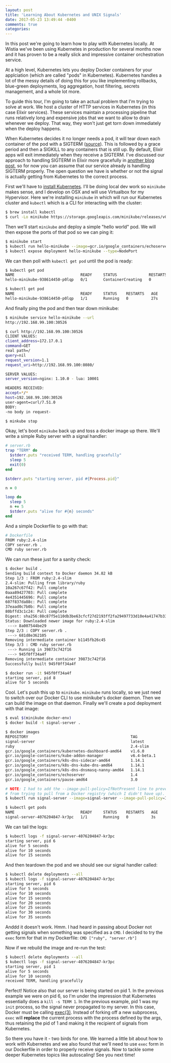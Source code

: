 ```yaml
---
layout: post
title: 'Learning About Kubernetes and UNIX Signals'
date: 2017-05-23 13:49:44 -0400
comments: true
categories:
---
```


In this post we're going to learn how to play with Kubernetes locally.
At Wistia we've been using Kubernetes in production for several months
now and it has proven to be a really slick and impressive container
orchestration service.

At a high level, Kubernetes lets you deploy Docker containers for your applciation
(which are called "pods" in Kubernetes). Kubernetes handles a lot of the messy details
of doing this for you like implementing rollbacks, blue-green deployments, log aggregation,
host filtering, secrets management, and a whole lot more.

To guide this tour, I'm going to take an actual problem that I'm trying to
solve at work. We host a cluster of HTTP services in Kubernetes (in this case Elixir services).
These services maintain a processing pipeline that runs relatively long and expensive jobs
that we want to allow to drain whenever we deploy. That way, they won't just get torn down
immediately when the deploy happens.

When Kubernetes decides it no longer needs a pod, it will tear down each container of the pod with a SIGTERM ([source](https://kubernetes.io/docs/concepts/workloads/pods/pod/#termination-of-pods)).
This is followed by a grace period and then a SIGKILL to any containers that is still up.
By default, Elixir apps will exit immediately when they receive a SIGTERM.
I've discussed our approach to handling SIGTERM in Elixir more gracefully in [another blog post](/blog/2017/05/18/implementing-graceful-exits-elixir/), so for now you can assume
that our service already is handling SIGTERM properly.
The open question we have is whether or not the signal is actually getting from Kubernetes to the correct process.

First we'll have to [install Kubernetes](https://kubernetes.io/docs/getting-started-guides/minikube/).
I'll be doing local dev work so `minikube` makes sense, and I develop on OSX and will use Virtualbox for my Hypervisor.
Here we're installing `minikube` in which will run our Kubernetes cluster and `kubectl` which is a CLI for interacting
with the cluster:

```sh
$ brew install kubectl
$ curl -Lo minikube https://storage.googleapis.com/minikube/releases/v0.19.0/minikube-darwin-amd64 && chmod +x minikube && sudo mv minikube /usr/local/bin/
```

Then we'll start `minikube` and deploy a simple "hello world" pod. We will then expose the ports of that
pod so we can ping it:

```sh
$ minikube start
$ kubectl run hello-minikube --image=gcr.io/google_containers/echoserver:1.4 --port=8080
$ kubectl expose deployment hello-minikube --type=NodePort
```

We can then poll with `kubectl get pod` until the pod is ready:

```sh
$ kubectl get pod
NAME                             READY     STATUS              RESTARTS   AGE
hello-minikube-938614450-p0lqp   0/1       ContainerCreating   0          17s

$ kubectl get pod
NAME                             READY     STATUS    RESTARTS   AGE
hello-minikube-938614450-p0lqp   1/1       Running   0          27s
```

And finally ping the pod and then tear down minikube:

```sh
$ minikube service hello-minikube --url
http://192.168.99.100:30526

$ curl http://192.168.99.100:30526
CLIENT VALUES:
client_address=172.17.0.1
command=GET
real path=/
query=nil
request_version=1.1
request_uri=http://192.168.99.100:8080/

SERVER VALUES:
server_version=nginx: 1.10.0 - lua: 10001

HEADERS RECEIVED:
accept=*/*
host=192.168.99.100:30526
user-agent=curl/7.51.0
BODY:
-no body in request-

$ minkube stop
```

Okay, let's boot `minikube` back up and toss a docker image up there. We'll write a
simple Ruby server with a signal handler:

```rb
# server.rb
trap "TERM" do
  $stderr.puts "received TERM, handling gracefully"
  sleep 5
  exit(0)
end

$stderr.puts "starting server, pid #{Process.pid}"

n = 0

loop do
  sleep 5
  n += 5
  $stderr.puts "alive for #{n} seconds"
end
```

And a simple Dockerfile to go with that:

```sh
# Dockerfile
FROM ruby:2.4-slim
COPY server.rb .
CMD ruby server.rb
```

We can run these just for a sanity check:

```sh
$ docker build .
Sending build context to Docker daemon 34.82 kB
Step 1/3 : FROM ruby:2.4-slim
2.4-slim: Pulling from library/ruby
10a267c67f42: Pull complete
0aaa89427703: Pull complete
4e4351445696: Pull complete
607f837da88c: Pull complete
37eaad0c7b0b: Pull complete
80bffd3c1c24: Pull complete
Digest: sha256:88c87f5e110db3be63cfcf27d2193ff2fa29497733d10e4a41747b3320e5dadb
Status: Downloaded newer image for ruby:2.4-slim
 ---> 8a007544be29
Step 2/3 : COPY server.rb .
 ---> 681d8e362105
Removing intermediate container b1145fb26c45
Step 3/3 : CMD ruby server.rb
 ---> Running in 39873c742f16
 ---> 945f0ff34a4f
Removing intermediate container 39873c742f16
Successfully built 945f0ff34a4f

$ docker run -it 945f0ff34a4f
starting server, pid 8
alive for 5 seconds
```

Cool. Let's push this up to `minikube`. `minikube` runs locally, so we just need to switch over our
Docker CLI to use minikube's docker daemon. Then we can build the image on that daemon. Finally we'll
create a pod deployment with that image:

```sh
$ eval $(minikube docker-env)
$ docker build -t signal-server .

$ docker images
REPOSITORY                                             TAG                 IMAGE ID            CREATED             SIZE
signal-server                                          latest              d44985234c2f        43 seconds ago      224 MB
ruby                                                   2.4-slim            8a007544be29        3 days ago          224 MB
gcr.io/google_containers/kubernetes-dashboard-amd64    v1.6.0              416701f962f2        2 months ago        109 MB
gcr.io/google-containers/kube-addon-manager            v6.4-beta.1         85809f318123        2 months ago        127 MB
gcr.io/google_containers/k8s-dns-sidecar-amd64         1.14.1              fc5e302d8309        2 months ago        44.5 MB
gcr.io/google_containers/k8s-dns-kube-dns-amd64        1.14.1              f8363dbf447b        2 months ago        52.4 MB
gcr.io/google_containers/k8s-dns-dnsmasq-nanny-amd64   1.14.1              1091847716ec        2 months ago        44.8 MB
gcr.io/google_containers/echoserver                    1.4                 a90209bb39e3        11 months ago       140 MB
gcr.io/google_containers/pause-amd64                   3.0                 99e59f495ffa        12 months ago       747 kB

# NOTE: I had to add the --image-pull-policy=IfNotPresent line to prevent Kubernetes
# from trying to pull from a Docker registry (which I didn't have up). YMMV with that
$ kubectl run signal-server --image=signal-server --image-pull-policy=IfNotPresent

$ kubectl get pods
NAME                             READY     STATUS    RESTARTS   AGE
signal-server-4076204847-kr3pc   1/1       Running   0          3s
```

We can tail the logs:

```sh
$ kubectl logs -f signal-server-4076204847-kr3pc
starting server, pid 6
alive for 5 seconds
alive for 10 seconds
alive for 15 seconds
```

And then teardown the pod and we should see our signal handler called:

```sh
$ kubectl delete deployments --all
$ kubectl logs -f signal-server-4076204847-kr3pc
starting server, pid 6
alive for 5 seconds
alive for 10 seconds
alive for 15 seconds
alive for 20 seconds
alive for 25 seconds
alive for 30 seconds
alive for 35 seconds
```

Anddd it doesn't work. Hmm. I had heard in passing about Docker not getting signals when something was specified
as a `CMD`. I decided to try the `exec` form for that in my Dockerfile: `CMD ["ruby", "server.rb"]`

Now if we rebuild the image and re-run the test:

```sh
$ kubectl delete deployments --all
$ kubectl logs -f signal-server-4076204847-kr3pc
starting server, pid 1
alive for 5 seconds
alive for 10 seconds
received TERM, handling gracefully
```

Perfect! Notice also that our server is being started on pid 1. In the previous example we were on pid 6, so I'm
under the impression that Kubernetes essentially does a `kill -s TERM 1`. In the previous example, pid 1 was my `init`
process, so the signal never propagated to my server. In this case, Docker must be calling [exec(3)](https://linux.die.net/man/3/exec).
Instead of forking off a new subprocess, `exec` will **replace** the current process with the process defined by the
args, thus retaining the pid of 1 and making it the recipient of signals from Kubernetes.

So there you have it - two birds for one. We learned a little bit about how to work with Kubernetes and we also
found that we'll need to use `exec` form in our Dockerfile in order to properly receive signals. Now to tackle some
deeper Kubernetes topics like autoscaling! See you next time!
